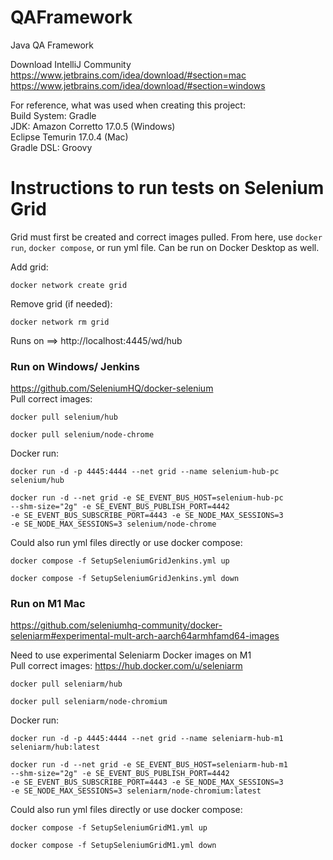 # QAFramework
Java QA Framework

Download IntelliJ Community \
https://www.jetbrains.com/idea/download/#section=mac \
https://www.jetbrains.com/idea/download/#section=windows 

For reference, what was used when creating this project: \
Build System: Gradle \
JDK: Amazon Corretto 17.0.5 (Windows) \
     Eclipse Temurin 17.0.4 (Mac) \
Gradle DSL: Groovy 

# Instructions to run tests on Selenium Grid
Grid must first be created and correct images pulled. From here, use `docker run`, `docker compose`, or run yml file.
Can be run on Docker Desktop as well.

Add grid: 
```
docker network create grid
``` 
Remove grid (if needed): 
```
docker network rm grid
```

Runs on ==> http://localhost:4445/wd/hub

### Run on Windows/ Jenkins
https://github.com/SeleniumHQ/docker-selenium \
Pull correct images: 
```
docker pull selenium/hub
``` 
```
docker pull selenium/node-chrome
```

Docker run: 
```
docker run -d -p 4445:4444 --net grid --name selenium-hub-pc selenium/hub
``` 
```
docker run -d --net grid -e SE_EVENT_BUS_HOST=selenium-hub-pc 
--shm-size="2g" -e SE_EVENT_BUS_PUBLISH_PORT=4442 
-e SE_EVENT_BUS_SUBSCRIBE_PORT=4443 -e SE_NODE_MAX_SESSIONS=3 
-e SE_NODE_MAX_SESSIONS=3 selenium/node-chrome
```
Could also run yml files directly or use docker compose:
```
docker compose -f SetupSeleniumGridJenkins.yml up
```
```
docker compose -f SetupSeleniumGridJenkins.yml down
```

### Run on M1 Mac
https://github.com/seleniumhq-community/docker-seleniarm#experimental-mult-arch-aarch64armhfamd64-images

Need to use experimental Seleniarm Docker images on M1 \
Pull correct images: https://hub.docker.com/u/seleniarm 
```
docker pull seleniarm/hub
```
```
docker pull seleniarm/node-chromium
```

Docker run: 
```
docker run -d -p 4445:4444 --net grid --name seleniarm-hub-m1 seleniarm/hub:latest
```
```
docker run -d --net grid -e SE_EVENT_BUS_HOST=seleniarm-hub-m1 
--shm-size="2g" -e SE_EVENT_BUS_PUBLISH_PORT=4442 
-e SE_EVENT_BUS_SUBSCRIBE_PORT=4443 -e SE_NODE_MAX_SESSIONS=3 
-e SE_NODE_MAX_SESSIONS=3 seleniarm/node-chromium:latest
```

Could also run yml files directly or use docker compose:
```
docker compose -f SetupSeleniumGridM1.yml up
```
```
docker compose -f SetupSeleniumGridM1.yml down
```
